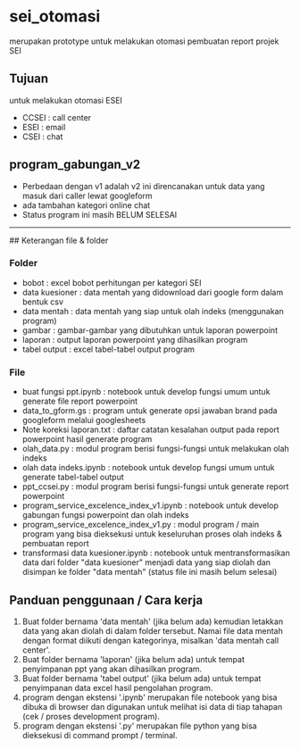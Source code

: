 # sei_otomasi

merupakan prototype untuk melakukan otomasi pembuatan report projek SEI

## Tujuan

untuk melakukan otomasi ESEI

* CCSEI : call center
* ESEI : email
* CSEI : chat


## program_gabungan_v2

* Perbedaan dengan v1 adalah v2 ini direncanakan untuk data yang masuk dari caller lewat googleform
* ada tambahan kategori online chat
* Status program ini masih BELUM SELESAI


<hr>
## Keterangan file & folder

### Folder

* bobot			: excel bobot perhitungan per kategori SEI
* data kuesioner  : data mentah yang didownload dari google form dalam bentuk csv
* data mentah		: data mentah yang siap untuk olah indeks (menggunakan program)
* gambar			: gambar-gambar yang dibutuhkan untuk laporan powerpoint
* laporan			: output laporan powerpoint yang dihasilkan program
* tabel output	: excel tabel-tabel output program


### File
* buat fungsi ppt.ipynb                       : notebook untuk develop fungsi umum untuk generate file report powerpoint
* data_to_gform.gs                            : program untuk generate opsi jawaban brand pada googleform melalui googlesheets
* Note koreksi laporan.txt                    : daftar catatan kesalahan output pada report powerpoint hasil generate program
* olah_data.py                                : modul program berisi fungsi-fungsi untuk melakukan olah indeks
* olah data indeks.ipynb                      : notebook untuk develop fungsi umum untuk generate tabel-tabel output
* ppt_ccsei.py                                : modul program berisi fungsi-fungsi untuk generate report powerpoint
* program_service_excelence_index_v1.ipynb    : notebook untuk develop gabungan fungsi powerpoint dan olah indeks
* program_service_excelence_index_v1.py       : modul program / main program yang bisa dieksekusi untuk keseluruhan proses olah indeks & pembuatan report
* transformasi data kuesioner.ipynb           : notebook untuk mentransformasikan data dari folder "data kuesioner" menjadi data yang siap diolah dan disimpan ke folder "data mentah" (status file ini masih belum selesai)


## Panduan penggunaan / Cara kerja

1. Buat folder bernama 'data mentah' (jika belum ada) kemudian letakkan data yang akan diolah di dalam folder tersebut. Namai file data mentah dengan format diikuti dengan kategorinya, misalkan 'data mentah call center'.
2. Buat folder bernama 'laporan' (jika belum ada) untuk tempat penyimpanan ppt yang akan dihasilkan program.
3. Buat folder bernama 'tabel output' (jika belum ada) untuk tempat penyimpanan data excel hasil pengolahan program.
4. program dengan ekstensi '.ipynb' merupakan file notebook yang bisa dibuka di browser dan digunakan untuk melihat isi data di tiap tahapan (cek / proses development program).
5. program dengan ekstensi '.py' merupakan file python yang bisa dieksekusi di command prompt / terminal.
